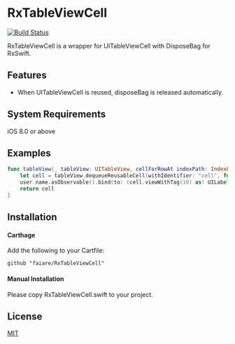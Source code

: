 #  RxTableViewCell

[![Build Status](https://travis-ci.org/faiare/RxTableViewCell.svg?branch=master)](https://travis-ci.org/faiare/RxTableViewCell)

RxTableViewCell is a wrapper for UITableViewCell with DisposeBag for RxSwift.

## Features

* When UITableViewCell is reused, disposeBag is released automatically.

## System Requirements
iOS 8.0 or above

## Examples

``` swift
func tableView(_ tableView: UITableView, cellForRowAt indexPath: IndexPath) -> UITableViewCell {
    let cell = tableView.dequeueReusableCell(withIdentifier: "cell", for: indexPath) as! RxTableViewCell
    user.name.asObservable().bind(to: (cell.viewWithTag(10) as! UILabel).rx.text).disposed(by: cell.disposeBag)
    return cell
}
```

## Installation

#### Carthage

Add the following to your Cartfile:

```
github "faiare/RxTableViewCell"
```

#### Manual Installation

Please copy RxTableViewCell.swift to your project.

## License

[MIT](http://b4b4r07.mit-license.org)
